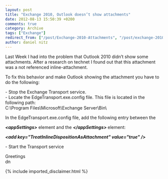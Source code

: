 ```yaml
---
layout: post
title: "Exchange 2010, Outlook doesn’t show attachments"
date: 2012-08-13 15:50:39 +0200
comments: true
category: Archive
tags: ["Exchange"]
redirect_from: ["/post/Exchange-2010-Attachments", "/post/exchange-2010-attachments"]
author: daniel nitz
---
```

<!-- more -->
<p>Last Week I had into the problem that Outlook 2010 didn’t show some attachments. After a research on technet I found out that this attachment was a not referenced inline-attachment.</p>  <p>To fix this behavior and make Outlook showing the attachment you have to do the following:</p>  <p>- Stop the Exchange Transport service.    <br />- Locate the EdgeTransport.exe.config file. This file is located in the following path:     <br />C:\Program Files\Microsoft\Exchange Server\Bin\ </p>  <p>In the EdgeTransport.exe.config file, add the following entry between the </p>  <p><strong><em>&lt;appSettings&gt;</em></strong> element and the <strong><em>&lt;/appSettings&gt; </em></strong>element: </p>  <p><strong><em>&lt;add key=&quot;TreatInlineDispositionAsAttachment&quot; value=&quot;true&quot; /&gt;</em></strong> </p>  <p>- Start the Transport service</p>  <p>Greetings    <br />dn</p>
{% include imported_disclaimer.html %}
